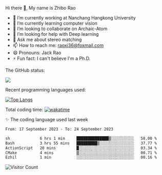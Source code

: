 Hi there 👋, My name is Zhibo Rao
- 🔭 I’m currently working at Nanchang Hangkong University
- 🌱 I’m currently learning computer vision
- 👯 I’m looking to collaborate on Archaic-Atom
- 🤔 I’m looking for help with Deep learning
- 💬 Ask me about stereo matching
- 📫 How to reach me: raoxi36@foxmail.com
- 😄 Pronouns: Jack Rao
- ⚡ Fun fact: I can't believe I'm a Ph.D.

The GitHub status:

![](https://github-readme-stats.vercel.app/api?username=ZhiboRao)

Recent programming languages used:

[![Top Langs](https://github-readme-stats.vercel.app/api/top-langs/?username=ZhiboRao&layout=compact)](https://github.com/anuraghazra/github-readme-stats)

Total coding time: [![wakatime](https://wakatime.com/badge/user/51ec5ec7-4742-4243-9eea-732ade32c0b7.svg)](https://wakatime.com/@51ec5ec7-4742-4243-9eea-732ade32c0b7)

✨ The coding language used last week 
<!--START_SECTION:waka-->

```txt
From: 17 September 2023 - To: 24 September 2023

sh             6 hrs 1 min     ██████████████▒░░░░░░░░░░   58.00 %
Bash           3 hrs 55 mins   █████████▒░░░░░░░░░░░░░░░   37.77 %
ActionScript   20 mins         █░░░░░░░░░░░░░░░░░░░░░░░░   03.34 %
CMake          4 mins          ▒░░░░░░░░░░░░░░░░░░░░░░░░   00.71 %
Ezhil          1 min           ░░░░░░░░░░░░░░░░░░░░░░░░░   00.16 %
```

<!--END_SECTION:waka-->

![Visitor Count](https://profile-counter.glitch.me/Raohaocheng/count.svg)
